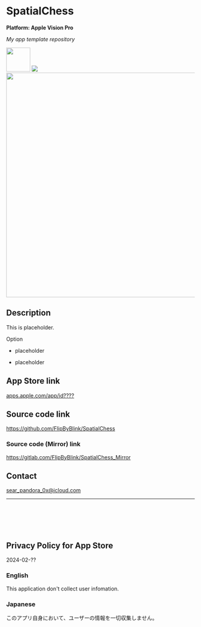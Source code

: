 SpatialChess
============
__Platform: Apple Vision Pro__

_My app template repository_

<img src="SpatialChess/Supporting files/README assets/icon.png" width="64">

<a href="https://apps.apple.com/app/id❓" target="blank">
    <img src="SpatialChess/Supporting files/README assets/appstore_badge.svg">
</a>

<img src="SpatialChess/Supporting files/README assets/screenshot1200w.png" width="600">


Description
------------
This is placeholder.


Option

- placeholder

- placeholder


App Store link
--------------
[apps.apple.com/app/id????](https://apps.apple.com/app/id????)


Source code link
-----------------
https://github.com/FlipByBlink/SpatialChess

### Source code (Mirror) link
https://gitlab.com/FlipByBlink/SpatialChess_Mirror


Contact
--------
sear_pandora_0x@icloud.com


* * *

<br>
<br>
<br>
<br>


Privacy Policy for App Store
----------------------------
2024-02-??

### English
This application don't collect user infomation.

### Japanese
このアプリ自身において、ユーザーの情報を一切収集しません。


<br>
<br>
<br>
<br>


<!-- URL "Support page for App Store" -->
<!-- https://flipbyblink.github.io/SpatialChess/ -->
<!-- URL "Privacy Policy for App Store" -->
<!-- https://flipbyblink.github.io/SpatialChess/#privacy-policy-for-app-store -->
